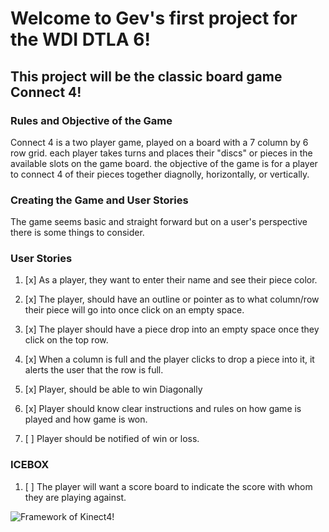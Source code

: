 # Welcome to Gev's first project for the WDI DTLA 6!


## This project will be the classic board game Connect 4!


### Rules and Objective of the Game

Connect 4 is a two player game, played on a board with a 7 column by 6 row grid. each player takes turns and places their "discs" or pieces in the available slots on the game board. the objective of the game is for a player to connect 4 of their pieces together diagnolly, horizontally, or vertically.

### Creating the Game and User Stories

The game seems basic and straight forward but on a user's perspective there is some things to consider.

### User Stories

1. [x] As a player, they want to enter their name and see their piece color.
  
2. [x] The player, should have an outline or pointer as to what 
   column/row their piece will go into once click on an
   empty space.
3. [x] The player should have a piece drop into an empty space once 
   they click on the top row.
4. [x] When a column is full and the player clicks to drop a piece 
   into it, it alerts the user that the row is full.
5. [x] Player, should be able to win Diagonally 
6. [x] Player should know clear instructions and rules on how 
   game is played and how game is won.
7. [ ] Player should be notified of win or loss.

### ICEBOX

1. [ ] The player will want a score board to indicate the score 
   with whom they are playing against.

![Framework of Kinect4!](https://i.imgur.com/tdp1uJw.png)